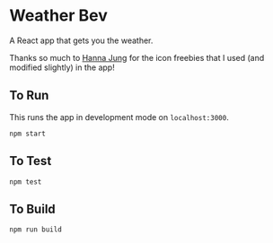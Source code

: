 Weather Bev
=============

A React app that gets you the weather.

Thanks so much to [Hanna Jung](https://dribbble.com/Jung_Hanna) for the icon
freebies that I used (and modified slightly) in the app!

## To Run

This runs the app in development mode on `localhost:3000`.
```
npm start
```

## To Test

```
npm test
```

## To Build

```
npm run build
```
